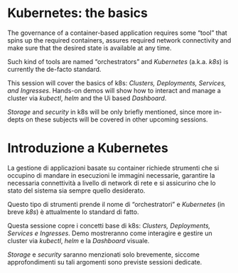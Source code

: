 Kubernetes: the basics
======================

The governance of a container-based application requires some “tool” that spins
up the required containers, assures required network connectivity and make sure
that the desired state is available at any time.

Such kind of tools are named “orchestrators” and *Kubernetes* (a.k.a. *k8s*) is
currently the de-facto standard.

This session will cover the basics of k8s: *Clusters, Deployments, Services, and
Ingresses*. Hands-on demos will show how to interact and manage a cluster via
*kubectl*, *helm* and the Ui based *Dashboard*.

*Storage* and *security* in k8s will be only briefly mentioned, since more
in-depts on these subjects will be covered in other upcoming sessions.

Introduzione a Kubernetes
=========================

La gestione di applicazioni basate su container richiede strumenti che si
occupino di mandare in esecuzioni le immagini necessarie, garantire la
necessaria connettività a livello di network di rete e si assicurino che lo
stato del sistema sia sempre quello desiderato.

Questo tipo di strumenti prende il nome di “orchestratori” e *Kubernetes* (in
breve *k8s*) è attualmente lo standard di fatto.

Questa sessione copre i concetti base di k8s: *Clusters, Deployments, Services e
Ingresses*. Demo mostreranno come interagire e gestire un cluster via *kubectl*,
*helm* e la *Dashboard* visuale.

*Storage* e *security* saranno menzionati solo brevemente, siccome
approfondimenti su tali argomenti sono previste sessioni dedicate.
